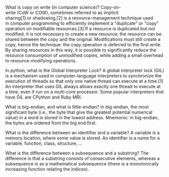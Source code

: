 What is copy on write (in computer science)?
Copy-on-write (CoW or COW), sometimes referred to as implicit sharing[1] or shadowing,[2] is a resource-management technique used in computer programming to efficiently implement a "duplicate" or "copy" operation on modifiable resources.[3] If a resource is duplicated but not modified, it is not necessary to create a new resource; the resource can be shared between the copy and the original. Modifications must still create a copy, hence the technique: the copy operation is deferred to the first write. By sharing resources in this way, it is possible to significantly reduce the resource consumption of unmodified copies, while adding a small overhead to resource-modifying operations.

In python, what is the Global Interpreter Lock?
A global interpreter lock (GIL) is a mechanism used in computer-language interpreters to synchronize the execution of threads so that only one native thread can execute at a time.[1] An interpreter that uses GIL always allows exactly one thread to execute at a time, even if run on a multi-core processor. Some popular interpreters that have GIL are CPython and Ruby MRI.

What is big-endian, and what is little-endian?
In big-endian, the most significant byte 
(i.e., the byte that give the greatest potential numerical value)
in a word is stored in the lowest address.
Mnemonic: in big-endian, the bytes are ordered from the big end first.

What is the difference between an identifier and a variable?
A variable is a memory location, where some value is stored.
An identifier is a name for a variable, function, class, structure, ...

What is the difference between a subsequence and a substring?
The difference is that a substring consists of consecutive elements,
whereas a subsequence is as a mathematical subsequence
(there is a monotonically increasing function relating the indices).

